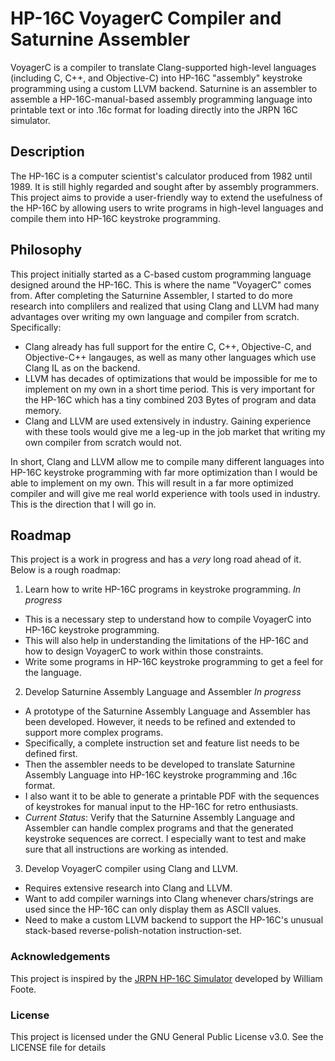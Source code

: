 # HP-16C VoyagerC Compiler and Saturnine Assembler

VoyagerC is a compiler to translate Clang-supported high-level languages (including C, C++, and Objective-C) into HP-16C "assembly" keystroke programming using a custom LLVM backend. Saturnine is an assembler to assemble a HP-16C-manual-based assembly programming language into printable text or into .16c format for loading directly into the JRPN 16C simulator. 

## Description
The HP-16C is a computer scientist's calculator produced from 1982 until 1989. It is still highly regarded and sought after by assembly programmers. This project aims to provide a user-friendly way to extend the usefulness of the HP-16C by allowing users to write programs in high-level languages and compile them into HP-16C keystroke programming.

## Philosophy
This project initially started as a C-based custom programming language designed around the HP-16C. This is where the name "VoyagerC" comes from. After completing the Saturnine Assembler, I started to do more research into complilers and realized that using Clang and LLVM had many advantages over writing my own language and compiler from scratch. Specifically:
- Clang already has full support for the entire C, C++, Objective-C, and Objective-C++ langauges, as well as many other languages which use Clang IL as on the backend.
- LLVM has decades of optimizations that would be impossible for me to implement on my own in a short time period. This is very important for the HP-16C which has a tiny combined 203 Bytes of program and data memory.
- Clang and LLVM are used extensively in industry. Gaining experience with these tools would give me a leg-up in the job market that writing my own compiler from scratch would not.

In short, Clang and LLVM allow me to compile many different languages into HP-16C keystroke programming with far more optimization than I would be able to implement on my own. This will result in a far more optimized compiler and will give me real world experience with tools used in industry. This is the direction that I will go in.

## Roadmap

This project is a work in progress and has a *very* long road ahead of it. Below is a rough roadmap:
1. Learn how to write HP-16C programs in keystroke programming. *In progress*
  - This is a necessary step to understand how to compile VoyagerC into HP-16C keystroke programming.
  - This will also help in understanding the limitations of the HP-16C and how to design VoyagerC to work within those constraints.
  - Write some programs in HP-16C keystroke programming to get a feel for the language.
2. Develop Saturnine Assembly Language and Assembler *In progress*
  - A prototype of the Saturnine Assembly Language and Assembler has been developed. However, it needs to be refined and extended to support more complex programs.
  - Specifically, a complete instruction set and feature list needs to be defined first. 
  - Then the assembler needs to be developed to translate Saturnine Assembly Language into HP-16C keystroke programming and .16c format.
  - I also want it to be able to generate a printable PDF with the sequences of keystrokes for manual input to the HP-16C for retro enthusiasts.
  - *Current Status*: Verify that the Saturnine Assembly Language and Assembler can handle complex programs and that the generated keystroke sequences are correct. I especially want to test and make sure that all instructions are working as intended.
3. Develop VoyagerC compiler using Clang and LLVM.
  - Requires extensive research into Clang and LLVM.
  - Want to add compiler warnings into Clang whenever chars/strings are used since the HP-16C can only display them as ASCII values.
  - Need to make a custom LLVM backend to support the HP-16C's unusual stack-based reverse-polish-notation instruction-set.

### Acknowledgements

This project is inspired by the [JRPN HP-16C Simulator](https://jrpn.jovial.com/) developed by William Foote.

### License

This project is licensed under the GNU General Public License v3.0. See the LICENSE file for details

